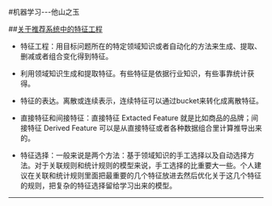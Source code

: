 #机器学习---他山之玉

##[关于推荐系统中的特征工程](http://blog.jobbole.com/74951/)
* 特征工程：用目标问题所在的特定领域知识或者自动化的方法来生成、提取、删减或者组合变化得到特征。

* 利用领域知识生成和提取特征。有些特征是依据行业知识，有些事靠统计获得。

* 特征的表达。离散或连续表示，连续特征可以通过bucket来转化成离散特征。

* 直接特征和间接特征：直接特征 Extacted Feature 就是比如商品的品牌；间接特征 Derived Feature 可以是从直接特征或者各种数据组合里计算推导出来的。

* 特征选择：一般来说是两个方法：基于领域知识的手工选择以及自动选择方法。对于关联规则和统计规则的模型来说，手工选择的比重要大一些。个人建议在关联和统计规则里面把最重要的几个特征放进去然后优化关于这几个特征的规则，把复杂的特征选择留给学习出来的模型。

----------
